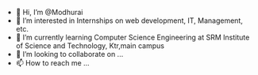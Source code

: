 - 👋 Hi, I’m @Modhurai
- 👀 I’m interested in Internships on web development, IT, Management, etc.
- 🌱 I’m currently learning Computer Science Engineering at SRM Institute of Science and Technology, Ktr,main campus
- 💞️ I’m looking to collaborate on ...
- 📫 How to reach me ...

<!---
Modhurai/Modhurai is a ✨ special ✨ repository because its `README.md` (this file) appears on your GitHub profile.
You can click the Preview link to take a look at your changes.
--->
